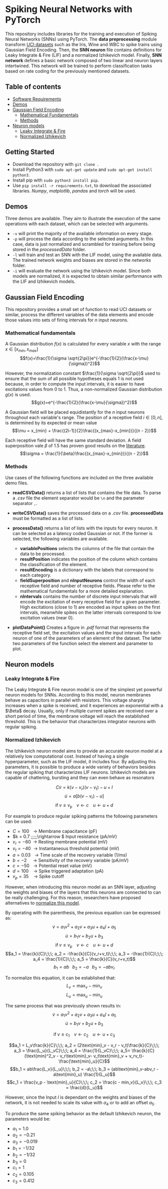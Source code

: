 # Spiking Neural Networks with PyTorch
This repository includes libraries for the training and execution of Spiking Neural Networks (SNNs) using PyTorch. The **data preprocessing** module transform [UCI datasets](https://archive.ics.uci.edu/datasets) such as the Iris, Wine and WBC to spike trains using Gaussian Field Encoding. Then, the **SNN neuron** file contains definitions for Leaky Integrate & Fire (LIF) and a normalized Izhikevich model. Finally, **SNN network** defines a basic network composed of two linear and neuron layers intertwined. This network will be trained to perform classification tasks based on rate coding for the previously mentioned datasets.

## Table of contents
- [Software Requirements](#software-requirements)
- [Demos](#demos)
- [Gaussian Field Encoding](#gaussian-field-encoding)
    - [Mathematical Fundamentals](#mathematical-fundamentals)
    - [Methods](#methods)
- [Neuron models](#neuron-models)
    - [Leaky Integrate & Fire](#leaky-integrate-&-fire)
    - [Normalized Izhikevich](#normalized-izhikevich)

## Getting Started
- Download the repository with `git clone `.
- Install Python3 with `sudo apt-get update` and `sudo apt-get install python3`.
- Install pip with `sudo python3 install pip`. 
- Use `pip install -r requirements.txt`, to download the associated libraries. *Numpy*, *matplotlib*, *pandas* and *torch* will be used.

## Demos
Three demos are available. They aim to illustrate the execution of the same operations with each dataset, which can be selected with arguments.
- `-v` will print the majority of the available information on every stage.
- `-p` will process the data according to the selected arguments. In this case, data is just normalized and scrambled for training before being stored in the *processedData* folder.
- `-l` will train and test an SNN with the LIF model, using the available data. The trained network  weights and biases are stored in the *networks* folder.
- `-i` will evaluate the network using the Izhikevich model. Since both models are normalized, it is expected to obtain similar performance with the LIF and Izhikevich models.

## Gaussian Field Encoding
This repository provides a small set of function to read UCI datasets or similar, process the different variables of the data elements and encode those values into sets of firing intervals for $n$ input neurons.

### Mathematical fundamentals

A Gaussian distribution $f(x)$ is calculated for every variable $x$ with the range $x \in [x_{min}, x_{max}]$ $$f(x)=\frac{1}{\sigma \sqrt{2\pi}}e^{-\frac{1}{2}(\frac{x-\mu}{\sigma})^2}$$

However, the normalization constant $\frac{1}{\sigma \sqrt{2\pi}}$ used to ensure that the sum of all possible hypotheses equals 1 is not used because, in order to compute the input intervals, it is easier to have excitations values from 0 to 1. Thus, a non-normalized Gaussian distribution $g(x)$ is used. $$g(x)=e^{-\frac{1}{2}(\frac{x-\mu}{\sigma})^2}$$

A Gaussian field will be placed equidistantly for the $n$ input neurons throughout each variable's range. The position of a receptive field $i \in [0, n]$, is determined by its expected or mean value $$\mu = x_{min} + \frac{(2i-1)}{2}\frac{(x_{max}-x_{min})}{(n - 2)}$$

Each receptive field will have the same standard deviation. A field superposition vale $\beta$ of 1.5 has proven good results on the [literature](https://homepages.cwi.nl/~sbohte/publication/backprop.pdf). $$\sigma = \frac{1}{\beta}\frac{(x_{max}-x_{min})}{(n - 2)}$$

### Methods
Use cases of the following functions are included on the three available demo files.
* **readCSVData()** returns a list of lists that contains the file data. To parse a *.csv* file the element separator would be `\n` and the parameter separator `,`.

* **writeCSVData()** saves the processed data on a *.csv* file. **processedData** must be formatted as a list of lists.

* **processData()** returns a list of lists with the inputs for every neuron. It can be selected as a latency coded Gaussian or not. If the former is selected, the following variables are available.
    * **variablePositions** selects the columns of the file that contain the data to be processed. 
    * **resultPosition** indicates the position of the column which contains the classification of the element.
    * **resultEncoding** is a dictionary with the labels that correspond to each category. 
    * **fieldSuperposition** and **nInputNeurons** control the width of each receptive field and number of receptive fields. Please refer to the mathematical fundamentals for a more detailed explanation.
    * **nIntervals** contains the number of discrete input intervals that will encode the excitation of every receptive field for a given parameter. High excitations (close to 1) are encoded as input spikes on the first intervals, meanwhile spikes on the latter intervals correspond to low excitation values (near 0).

* **plotDataPoint()** Creates a figure in *.pdf* format that represents the  receptive field set, the excitation values and the input intervals for each neuron of one of the parameters of an element of the dataset. The latter two parameters of the function select the element and parameter to plot.

## Neuron models


### Leaky Integrate & Fire

The Leaky Integrate & Fire neuron model is one of the simplest yet powerful neuron models for SNNs. According to this model, neuron membranes behave as capacitors in parallel with  resistors. This voltage sharply increases when a spike is received, and it experiences an exponential with a $\Beta$ decay. Usually, only if multiple current spikes are received over a short period of time, the membrane voltage will reach the established threshold. This is the behavior that characterizes integrator neurons with regular spiking.


### Normalized Izhikevich

The Izhikevich neuron model aims to provide an accurate neuron model at a relatively low computational cost. Instead of having a single hyperparameter, such as the LIF model, it includes four. By adjusting this parameters, it is possible to produce a wide variety of behaviors besides the regular spiking that characterizes LIF neurons. Izhikevich models are capable of chattering, bursting and they can even behave as resonators

$$ C\dot v = k(v - v_r)(v - v_t) - u + I $$
$$ \dot u = a [b(v - v_r) - u] $$
$$ \text{if} \; v \le v_{\text{p}} \;\;\;\; v \leftarrow c \;\;\;\; u \leftarrow u + d$$

For example to produce regular spiking patterns the following parameters can be used:

- $C = 100 \;\;\;\,\rightarrow$              Membrane capacitance (pF)
- $k = 0.7 \;\;\;\;\;\rightarrow $              Input resistance (pA/mV)
- $v_r = -60\;\;\rightarrow$              Resting membrane potential (mV)
- $v_t = -40\;\;\,\rightarrow$              Instantaneous threshold potential (mV)
- $a = 0.03 \;\;\;\,\rightarrow$              Time scale of the recovery variable (1/ms)
- $b = -2 \;\;\;\;\;\,\rightarrow$              Sensitivity of the recovery variable (pA/mV)
- $c = -50\;\;\;\,\rightarrow$              Potential reset value (mV)
- $d = 100 \;\;\;\,\, \rightarrow$              Spike triggered adaptation (pA)
- $v_p = 35\;\;\;\;\,\rightarrow$      Spike cutoff

However, when introducing this neuron model as an SNN layer, adjusting the weights and biases of the layers that this neurons are connected to can be really challenging. For this reason, researchers have proposed alternatives to [normalize this model](https://www.mdpi.com/2079-9292/13/5/909).

By operating with the parenthesis, the previous equation can be expressed as:
$$ \dot v = a_1v^2 + a_2v + a_3u + a_4I + a_5$$
$$ \dot u = b_1v+b_2u+b_3  $$
$$ \text{if} \; v \le v_{\text{p}} \;\;\;\; v \leftarrow c \;\;\;\; u \leftarrow u + d$$
$$a_1 = \frac{k}{C}\;\;\; a_2 = -\frac{k}{C}(v_r+v_t)\;\;\; a_3 = -\frac{1}{C}\;\;\; a_4 = \frac{1}{C}\;\;\; a_5 = \frac{k}{C}(v_r+v_t)$$
$$b_1 = ab\;\;\; b_2 = -a\;\;\; b_3 = -abv_r$$

To normalize this equation, it can be established that:
$$L_v = \text{max}_v - \text{min}_v$$
$$L_u = \text{max}_u - \text{min}_u$$

The same process that was previously shown results in:
$$ \dot v = a_1v^2 + a_2v + a_3u + a_4I + a_5$$
$$ \dot u = b_1v+b_2u+b_3  $$

$$ \text{if} \; v \le c_1 \;\;\;\; v \leftarrow c_2 \;\;\;\; u \leftarrow u + c_3$$

$$a_1 = L_v\frac{k}{C}\;\;\; a_2 = (2\text{min}_v - v_r - v_t)\frac{k}{C}\;\;\; a_3 = \frac{L_u}{L_vC}\;\;\; a_4 = \frac{1}{L_vC}\;\;\; a_5= \frac{k}{C}(\text{min}^2_v - v_r\text{min}_v- v_t\text{min}_v + v_rv_t)-\frac{\text{min}_u}{C}$$
$$b_1 = ab\frac{L_v}{L_u}\;\;\; b_2 = -a\;\;\; b_3 = (ab\text{min}_v-abv_r - a\text{min}_u) \frac{1}{L_u}$$
$$c_1 = \frac{v_p - \text{min}_u}{C}\;\;\; c_2 = \frac{c - min_v}{L_v}\;\;\; c_3 = \frac{d}{L_u}$$

However, since the Input $I$ is dependant on the weights and biases of the network, it is not needed to scale its value with $a_4$ or to add an offset $a_5$.


To produce the same spiking behavior as the default Izhikevich neuron, the parameters would be:
- $a_1 = 1.0$
- $a_2 = -0.21$
- $a_3 = -0.019$
- $b_1 = -1/32$
- $b_2 = -1/32$
- $b_3 = 0$
- $c_1 = 1$
- $c_2 = 0.105$
- $c_3 = 0.412$